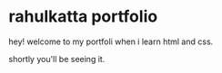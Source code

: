# rahulkatta portfolio

hey! welcome to my portfoli when i learn html and css.

shortly you'll be seeing it.
